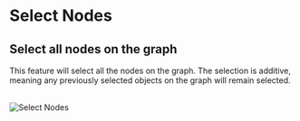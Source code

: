 # Select Nodes

## Select all nodes on the graph

This feature will select all the nodes on the graph. The selection is 
additive, meaning any previously selected objects on the graph will remain 
selected.

<br />

<img src="../ext/docs/CoreVisualGraph/src/au/gov/asd/tac/constellation/graph/visual/resources/SelectNodes.png" alt="Select Nodes" />

<br />

